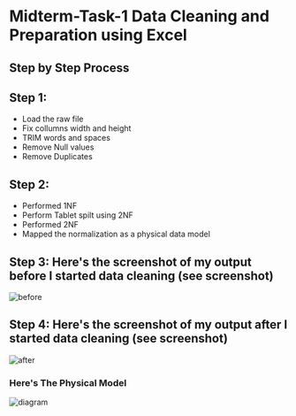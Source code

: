 # Midterm-Task-1 Data Cleaning and Preparation using Excel


## Step by Step Process

## Step 1:
- Load the raw file
- Fix collumns width and height
- TRIM words and spaces
- Remove Null values
- Remove Duplicates

## Step 2:
- Performed 1NF
- Perform Tablet spilt using 2NF
- Performed 2NF
- Mapped the normalization as a physical data model


## Step 3: Here's the screenshot of my output before I started data cleaning (see screenshot)

![before](https://github.com/user-attachments/assets/590105e1-0d8a-41ba-93f9-4249425d1acc)

## Step 4: Here's the screenshot of my output after I started data cleaning (see screenshot)

![after](https://github.com/user-attachments/assets/b18b5c6f-d574-4d19-9b9f-5e967ab49915)

### Here's The Physical Model

![diagram](https://github.com/user-attachments/assets/b20e8149-24a1-4bc6-b92a-bd4d7cf81fce)

